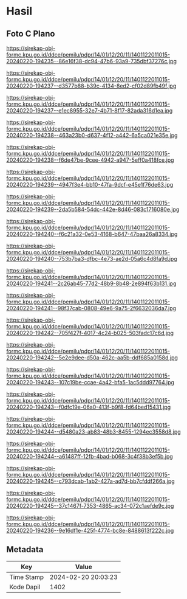 # Hasil

## Foto C Plano

https://sirekap-obj-formc.kpu.go.id/ddce/pemilu/pdpr/14/01/12/20/11/1401122011015-20240220-194235--86e16f38-dc94-47b6-93a9-735dbf37276c.jpg

https://sirekap-obj-formc.kpu.go.id/ddce/pemilu/pdpr/14/01/12/20/11/1401122011015-20240220-194237--d3577b88-b39c-4134-8ed2-cf02d89fb49f.jpg

https://sirekap-obj-formc.kpu.go.id/ddce/pemilu/pdpr/14/01/12/20/11/1401122011015-20240220-194237--e1ec8955-32e7-4b71-8f17-82ada316d1ea.jpg

https://sirekap-obj-formc.kpu.go.id/ddce/pemilu/pdpr/14/01/12/20/11/1401122011015-20240220-194238--463a23b0-d637-4f12-a442-6a5ca021e35e.jpg

https://sirekap-obj-formc.kpu.go.id/ddce/pemilu/pdpr/14/01/12/20/11/1401122011015-20240220-194238--f6de47be-9cee-4942-a947-5eff0a418fce.jpg

https://sirekap-obj-formc.kpu.go.id/ddce/pemilu/pdpr/14/01/12/20/11/1401122011015-20240220-194239--4947f3e4-bb10-47fa-9dcf-e45e1f76de63.jpg

https://sirekap-obj-formc.kpu.go.id/ddce/pemilu/pdpr/14/01/12/20/11/1401122011015-20240220-194239--2da5b584-54dc-442e-8d46-083c1716080e.jpg

https://sirekap-obj-formc.kpu.go.id/ddce/pemilu/pdpr/14/01/12/20/11/1401122011015-20240220-194240--f6c21a32-0e53-4168-b647-47baa26a8334.jpg

https://sirekap-obj-formc.kpu.go.id/ddce/pemilu/pdpr/14/01/12/20/11/1401122011015-20240220-194240--753b7ba3-dfbc-4e73-ae2d-05a6c4d8fa9d.jpg

https://sirekap-obj-formc.kpu.go.id/ddce/pemilu/pdpr/14/01/12/20/11/1401122011015-20240220-194241--2c26ab45-77d2-48b9-8b48-2e894f63b131.jpg

https://sirekap-obj-formc.kpu.go.id/ddce/pemilu/pdpr/14/01/12/20/11/1401122011015-20240220-194241--98f37cab-0808-49e6-9a75-2f6632036da7.jpg

https://sirekap-obj-formc.kpu.go.id/ddce/pemilu/pdpr/14/01/12/20/11/1401122011015-20240220-194242--705f427f-4017-4c24-b025-503fadc17c6d.jpg

https://sirekap-obj-formc.kpu.go.id/ddce/pemilu/pdpr/14/01/12/20/11/1401122011015-20240220-194242--5e2e9dee-d50a-462c-aa5b-ddf685a0158d.jpg

https://sirekap-obj-formc.kpu.go.id/ddce/pemilu/pdpr/14/01/12/20/11/1401122011015-20240220-194243--107c19be-ccae-4a42-bfa5-1ac5ddd97764.jpg

https://sirekap-obj-formc.kpu.go.id/ddce/pemilu/pdpr/14/01/12/20/11/1401122011015-20240220-194243--f0dfc19e-06a0-413f-b9f8-fd64bed15431.jpg

https://sirekap-obj-formc.kpu.go.id/ddce/pemilu/pdpr/14/01/12/20/11/1401122011015-20240220-194244--d5480a23-ab83-48b3-8455-1294ec3558d8.jpg

https://sirekap-obj-formc.kpu.go.id/ddce/pemilu/pdpr/14/01/12/20/11/1401122011015-20240220-194244--a61487ff-12fb-4bad-b068-3c4f38b3ef5b.jpg

https://sirekap-obj-formc.kpu.go.id/ddce/pemilu/pdpr/14/01/12/20/11/1401122011015-20240220-194245--c793dcab-1ab2-427a-ad7d-bb7cfddf266a.jpg

https://sirekap-obj-formc.kpu.go.id/ddce/pemilu/pdpr/14/01/12/20/11/1401122011015-20240220-194245--37c1467f-7353-4865-ac34-072c1aefde9c.jpg

https://sirekap-obj-formc.kpu.go.id/ddce/pemilu/pdpr/14/01/12/20/11/1401122011015-20240220-194236--9e16df1e-425f-4774-bc8e-8488613f222c.jpg


## Metadata

| Key        | Value               |
| ---------- | ------------------- |
| Time Stamp | 2024-02-20 20:03:23 |
| Kode Dapil | 1402                |




